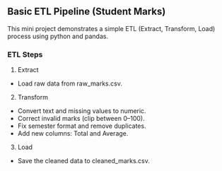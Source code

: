 ## Basic ETL Pipeline (Student Marks)
This mini project demonstrates a simple ETL (Extract, Transform, Load) process using python and pandas.

### ETL Steps
1. Extract
- Load raw data from raw_marks.csv.

2. Transform
- Convert text and missing values to numeric.
- Correct invalid marks (clip between 0–100).
- Fix semester format and remove duplicates.
- Add new columns: Total and Average.

3. Load
- Save the cleaned data to cleaned_marks.csv.